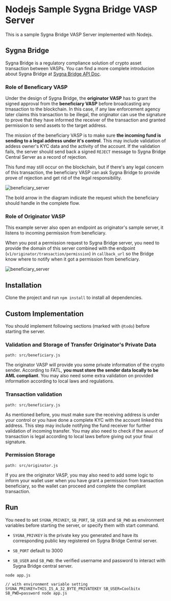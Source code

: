 # Nodejs Sample Sygna Bridge VASP Server

This is a sample Sygna Bridge VASP Server implemented with Nodejs.

## Sygna Bridge

Sygna Bridge is a regulatory compliance solution of crypto asset transaction between VASPs. You can find a more complete introducion about Sygna Bridge at [Sygna Bridge API Doc](https://coolbitx.gitlab.io/sygna/bridge/api/#sygna-bridge).

### Role of Beneficary VASP

Under the design of Sygna Bridge, the **originator VASP** has to grant the signed approval from the **beneficiary VASP** before broadcasting any trnasaction to the blockchain. In this case, if any law enforcement agency later claims this transaction to be illegal, the originator can use the signature to prove that they have informed the receiver of the transaction and granted permission to send assets to the target address.

The mission of the beneficiary VASP is to make sure **the incoming fund is sending to a legal address under it's control**. This may include validation of addess owner's KYC data and the activity of the account. If the validation fails, the server should send back a signed `REJECT` message to Sygna Bridge Central Server as a record of rejection.

This fund may still occur on the blockchain, but if there's any legal concern of this transaction, the beneficiary VASP can ask Sygna Bridge to provide prove of rejection and get rid of the legal responsibility.

![beneficiary_server](https://coolbitx.gitlab.io/sygna/bridge/api/images/bnf_req_.png)

The bold arrow in the diagram indicate the request which the beneficiary should handle in the complete flow.

### Role of Originator VASP

This example server also open an endpoint as originator's sample server, it listens to incoming permission from beneficiary.

When you post a permission request to Sygna Bridge server, you need to provide the domain of this server combined with the endpoint (`v1/originator/transaction/permission`) in `callback_url` so the Bridge know where to notify when it got a permission from beneficiary.

![beneficiary_server](https://coolbitx.gitlab.io/sygna/bridge/api/images/org_permit_.png)

## Installation

Clone the project and run `npm install` to install all dependencies.

## Custom Implementation

You should implement following sections (marked with `@todo`) before starting the server.

### Validation and Storage of Transfer Originator's Private Data

```shell
path: src/beneficiary.js
```

The originator VASP will provide you some private information of the crypto sender. According to FATL, **you must store the sender data locally to be AML compliant**. You may also need some extra validation on provided information according to local laws and regulations.

### Transaction validation

```shell
path: src/beneficiary.js
```

As mentioned before, you must make sure the receiving address is under your control or you have done a complete KYC with the account linked this address. This step may include notifying the fund receiver for further validation of incoming transfer. You may also need to check if the `amount` of transaction is legal according to local laws before giving out your final signature.

### Permission Storage

```shell
path: src/originator.js
```

If you are the originator VASP, you may also need to add some logic to inform your wallet user when you have grant a permission from transaction beneficiary, so the wallet can proceed and complete the compliant transaction.

## Run

You need to set `SYGNA_PRIVKEY`, `SB_PORT`, `SB_USER` and `SB_PWD` as environment variables before starting the server, or specify them with start command.

* `SYGNA_PRIVKEY` is the private key you generated and have its corresponding public key registered on Sygna Bridge Central server.

* `SB_PORT` default to 3000
* `SB_USER` and `SB_PWD`: the verified username and password to interact with Sygna Bridge central server.

```shell
node app.js

// with environment variable setting
SYGNA_PRIVKEY=THIS_IS_A_32_BYTE_PRIVATEKEY SB_USER=Coolbitx SB_PWD=password node app.js
```
